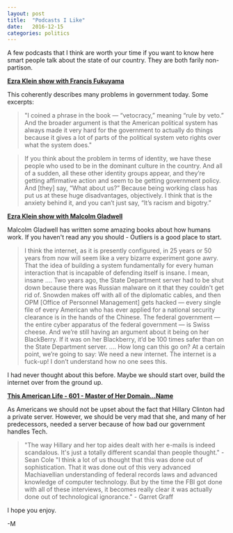 ```yaml
---
layout: post
title:  "Podcasts I Like"
date:   2016-12-15
categories: politics  
---
```


A few podcasts that I think are worth your time if you want to know here smart people talk about the state of our country.  They are both farily non-partison. 

**[Ezra Klein show with Francis Fukuyama][1]**

This coherently describes many problems in government today.  Some excerpts: 

> "I coined a phrase in the book — “vetocracy,” meaning “rule by veto.” And the broader argument is that the American political system has always made it very hard for the government to actually do things because it gives a lot of parts of the political system veto rights over what the system does."

> If you think about the problem in terms of identity, we have these people who used to be in the dominant culture in the country. And all of a sudden, all these other identity groups appear, and they’re getting affirmative action and seem to be getting government policy. And [they] say, “What about us?” Because being working class has put us at these huge disadvantages, objectively.
I think that is the anxiety behind it, and you can’t just say, “It’s racism and bigotry.”

**[Ezra Klein show with Malcolm Gladwell][2]**

Malcolm Gladwell has written some amazing books about how humans work.  If you haven't read any you should - Outliers is a good place to start. 

> I think the internet, as it is presently configured, in 25 years or 50 years from now will seem like a very bizarre experiment gone awry. That the idea of building a system fundamentally for every human interaction that is incapable of defending itself is insane. I mean, insane
....
Two years ago, the State Department server had to be shut down because there was Russian malware on it that they couldn't get rid of. Snowden makes off with all of the diplomatic cables, and then OPM [Office of Personnel Management] gets hacked — every single file of every American who has ever applied for a national security clearance is in the hands of the Chinese. The federal government — the entire cyber apparatus of the federal government — is Swiss cheese. And we’re still having an argument about it being on her BlackBerry. If it was on her Blackberry, it’d be 100 times safer than on the State Department server.
....
How long can this go on? At a certain point, we’re going to say: We need a new internet. The internet is a fuck-up! I don’t understand how no one sees this.

I had never thought about this before.  Maybe we should start over, build the internet over from the ground up. 

**[This American Life - 601 - Master of Her Domain...Name][3]**

As Americans we should not be upset about the fact that Hillary Clinton had a private server.  However, we should be very mad that she, and many of her predecessors, needed a server because of how bad our government handles Tech. 

> "The way Hillary and her top aides dealt with her e-mails is indeed scandalous. It's just a totally different scandal than people thought." - Sean Cole
"I think a lot of us thought that this was done out of sophistication. That it was done out of this very advanced Machiavellian understanding of federal records laws and advanced knowledge of computer technology. But by the time the FBI got done with all of these interviews, it becomes really clear it was actually done out of technological ignorance." - Garret Graff

I hope you enjoy. 

-M


[1]: http://www.vox.com/2016/10/26/13352946/francis-fukuyama-ezra-klein

[2]: http://www.vox.com/conversations/2016/10/6/12291018/malcolm-gladwell-ezra-klein

[3]: https://www.thisamericanlife.org/radio-archives/episode/601/master-of-her-domain-name